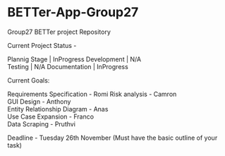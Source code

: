 # BETTer-App-Group27
Group27 BETTer project Repository

Current Project Status - 

Plannig Stage	| InProgress
Development	  | N/A		
Testing		    | N/A
Documentation	| InProgress

Current Goals:

Requirements Specification    	- Romi
Risk analysis            	      - Camron    
GUI Design            		      - Anthony    
Entity Relationship Diagram     - Anas        
Use Case Expansion         	    - Franco    
Data Scraping         		      - Pruthvi    

Deadline - Tuesday 26th November (Must have the basic outline of your task)

